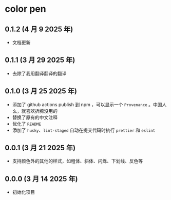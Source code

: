 # color pen

## 0.1.2 (4 月 9 2025 年)

- 文档更新

## 0.1.1 (3 月 29 2025 年)

- 去除了我用翻译翻译的翻译

## 0.1.0 (3 月 25 2025 年)

- 添加了 github actions publish 到 npm ，可以显示一个 `Provenance` 。中国人么，就喜欢折腾没用的
- 替换了原有的中文注释
- 优化了 `README`
- 添加了 `husky`、`lint-staged` 自动在提交代码时执行 `prettier` 和 `eslint`

## 0.0.1 (3 月 21 2025 年)

- 支持颜色外的其他的样式，如粗体、斜体、闪烁、下划线、反色等

## 0.0.0 (3 月 14 2025 年)

- 初始化项目
